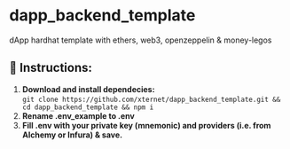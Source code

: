 # dapp_backend_template
dApp hardhat template with ethers, web3, openzeppelin &amp; money-legos

## 📃 Instructions:
1. **Download and install dependecies:**
</br> ```git clone https://github.com/xternet/dapp_backend_template.git && cd dapp_backend_template && npm i```
2. **Rename .env_example to .env**
3. **Fill .env with your private key (mnemonic) and providers (i.e. from Alchemy or Infura) & save.**
